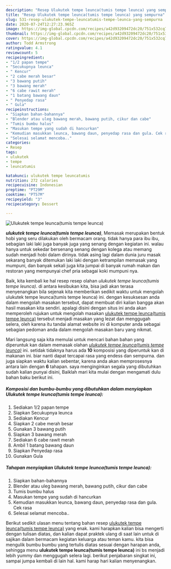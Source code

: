 ```yaml
---
description: "Resep Ulukutek tempe leunca(tumis tempe leunca) yang sempurna"
title: "Resep Ulukutek tempe leunca(tumis tempe leunca) yang sempurna"
slug: 531-resep-ulukutek-tempe-leuncatumis-tempe-leunca-yang-sempurna
date: 2020-07-24T12:27:23.965Z
image: https://img-global.cpcdn.com/recipes/a42d93209472dc20/751x532cq70/ulukutek-tempe-leuncatumis-tempe-leunca-foto-resep-utama.jpg
thumbnail: https://img-global.cpcdn.com/recipes/a42d93209472dc20/751x532cq70/ulukutek-tempe-leuncatumis-tempe-leunca-foto-resep-utama.jpg
cover: https://img-global.cpcdn.com/recipes/a42d93209472dc20/751x532cq70/ulukutek-tempe-leuncatumis-tempe-leunca-foto-resep-utama.jpg
author: Todd Armstrong
ratingvalue: 4.1
reviewcount: 5
recipeingredient:
- "1/2 papan tempe"
- "Secukupnya leunca"
- " Kencur"
- "2 cabe merah besar"
- "3 bawang putih"
- "3 bawang merah"
- "6 cabe rawit merah"
- "1 batang bawang daun"
- " Penyedap rasa"
- " Gula"
recipeinstructions:
- "Siapkan bahan-bahannya"
- "Blender atau uleg bawang merah, bawang putih, cikur dan cabe"
- "Tumis bumbu halus"
- "Masukan tempe yang sudah di hancurkan"
- "Kemudian masukkan leunca, bawang daun, penyedap rasa dan gula. Cek rasa"
- "Selesai selamat mencoba.."
categories:
- Resep
tags:
- ulukutek
- tempe
- leuncatumis

katakunci: ulukutek tempe leuncatumis 
nutrition: 272 calories
recipecuisine: Indonesian
preptime: "PT29M"
cooktime: "PT57M"
recipeyield: "3"
recipecategory: Dessert

---
```



![Ulukutek tempe leunca(tumis tempe leunca)](https://img-global.cpcdn.com/recipes/a42d93209472dc20/751x532cq70/ulukutek-tempe-leuncatumis-tempe-leunca-foto-resep-utama.jpg)

<b><i>ulukutek tempe leunca(tumis tempe leunca)</i></b>, Memasak merupakan bentuk hobi yang seru dilakukan oleh bermacam orang. tidak hanya para ibu ibu, sebagian laki laki juga banyak juga yang senang dengan kegiatan ini. walau hanya untuk sekedar bersenang senang dengan kolega atau memang sudah menjadi hobi dalam dirinya. tidak asing lagi dalam dunia juru masak sekarang banyak ditemukan laki laki dengan ketrampilan memasak yang mumpuni, dan banyak sekali juga kita jumpai di banyak rumah makan dan restoran yang mempunyai chef pria sebagai koki mumpuni nya.

Baik, kita kembali ke hal resep resep olahan <i>ulukutek tempe leunca(tumis tempe leunca)</i>. di antara kesibukan kita, bisa jadi akan terasa menyenangkan bila sejenak kita memberikan sedikit waktu untuk mengolah ulukutek tempe leunca(tumis tempe leunca) ini. dengan kesuksesan anda dalam mengolah masakan tersebut, dapat membuat diri kalian bangga akan hasil masakan kita sendiri. apalagi disini dengan situs ini anda akan memperoleh rujukan untuk mengolah masakan <u>ulukutek tempe leunca(tumis tempe leunca)</u> tersebut menjadi masakan yang lezat dan menggugah selera, oleh karena itu tandai alamat website ini di komputer anda sebagai sebagian pedoman anda dalam mengolah masakan baru yang nikmat.




Mari langsung saja kita memulai untuk mencari bahan bahan yang diperuntuk kan dalam memasak olahan <u><i>ulukutek tempe leunca(tumis tempe leunca)</i></u> ini. setidak tidaknya harus ada <b>10</b> komposisi yang diperuntuk kan di makanan ini. biar nanti dapat tercapai rasa yang endess dan sempurna. dan juga siapkan waktu kalian sebentar, karena anda akan memprosesnya antara lain dengan <b>6</b> tahapan. saya menginginkan segala yang dibutuhkan sudah kalian punyai disini, Baiklah mari kita mulai dengan mengamati dulu bahan baku berikut ini.

<!--inarticleads1-->

##### Komposisi dan bumbu-bumbu yang dibutuhkan dalam menyiapkan Ulukutek tempe leunca(tumis tempe leunca):

1. Sediakan 1/2 papan tempe
1. Siapkan Secukupnya leunca
1. Sediakan  Kencur
1. Siapkan 2 cabe merah besar
1. Gunakan 3 bawang putih
1. Siapkan 3 bawang merah
1. Sediakan 6 cabe rawit merah
1. Ambil 1 batang bawang daun
1. Siapkan  Penyedap rasa
1. Gunakan  Gula




<!--inarticleads2-->

##### Tahapan menyiapkan Ulukutek tempe leunca(tumis tempe leunca):

1. Siapkan bahan-bahannya
1. Blender atau uleg bawang merah, bawang putih, cikur dan cabe
1. Tumis bumbu halus
1. Masukan tempe yang sudah di hancurkan
1. Kemudian masukkan leunca, bawang daun, penyedap rasa dan gula. Cek rasa
1. Selesai selamat mencoba..




Berikut sedikit ulasan menu tentang bahan resep <u>ulukutek tempe leunca(tumis tempe leunca)</u> yang enak. kami harapkan kalian bisa mengerti dengan tulisan diatas, dan kalian dapat praktek ulang di saat lain untuk di sajikan dalam bermacam kegiatan keluarga atau teman kamu. kita bisa mengulik bumbu bumbu yang tertulis diatas sesuai dengan harapan anda, sehingga menu <b>ulukutek tempe leunca(tumis tempe leunca)</b> ini bs menjadi lebih yummy dan menggugah selera lagi. berikut penjabaran singkat ini, sampai jumpa kembali di lain hal. kami harap hari kalian menyenangkan.
